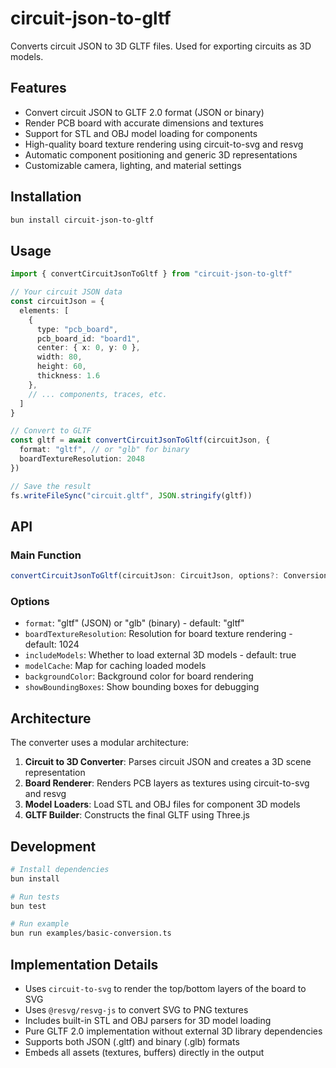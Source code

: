 # circuit-json-to-gltf

Converts circuit JSON to 3D GLTF files. Used for exporting circuits as 3D models.

## Features

- Convert circuit JSON to GLTF 2.0 format (JSON or binary)
- Render PCB board with accurate dimensions and textures
- Support for STL and OBJ model loading for components
- High-quality board texture rendering using circuit-to-svg and resvg
- Automatic component positioning and generic 3D representations
- Customizable camera, lighting, and material settings

## Installation

```bash
bun install circuit-json-to-gltf
```

## Usage

```typescript
import { convertCircuitJsonToGltf } from "circuit-json-to-gltf"

// Your circuit JSON data
const circuitJson = {
  elements: [
    {
      type: "pcb_board",
      pcb_board_id: "board1",
      center: { x: 0, y: 0 },
      width: 80,
      height: 60,
      thickness: 1.6
    },
    // ... components, traces, etc.
  ]
}

// Convert to GLTF
const gltf = await convertCircuitJsonToGltf(circuitJson, {
  format: "gltf", // or "glb" for binary
  boardTextureResolution: 2048
})

// Save the result
fs.writeFileSync("circuit.gltf", JSON.stringify(gltf))
```

## API

### Main Function

```typescript
convertCircuitJsonToGltf(circuitJson: CircuitJson, options?: ConversionOptions): Promise<ArrayBuffer | object>
```

### Options

- `format`: "gltf" (JSON) or "glb" (binary) - default: "gltf"
- `boardTextureResolution`: Resolution for board texture rendering - default: 1024
- `includeModels`: Whether to load external 3D models - default: true
- `modelCache`: Map for caching loaded models
- `backgroundColor`: Background color for board rendering
- `showBoundingBoxes`: Show bounding boxes for debugging

## Architecture

The converter uses a modular architecture:

1. **Circuit to 3D Converter**: Parses circuit JSON and creates a 3D scene representation
2. **Board Renderer**: Renders PCB layers as textures using circuit-to-svg and resvg
3. **Model Loaders**: Load STL and OBJ files for component 3D models
4. **GLTF Builder**: Constructs the final GLTF using Three.js

## Development

```bash
# Install dependencies
bun install

# Run tests
bun test

# Run example
bun run examples/basic-conversion.ts
```

## Implementation Details

- Uses `circuit-to-svg` to render the top/bottom layers of the board to SVG
- Uses `@resvg/resvg-js` to convert SVG to PNG textures
- Includes built-in STL and OBJ parsers for 3D model loading
- Pure GLTF 2.0 implementation without external 3D library dependencies
- Supports both JSON (.gltf) and binary (.glb) formats
- Embeds all assets (textures, buffers) directly in the output
